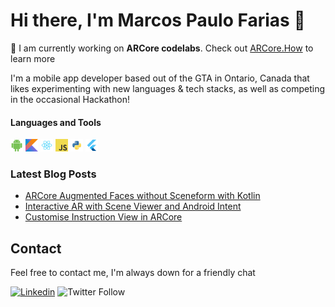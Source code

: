 # Hi there, I'm Marcos Paulo Farias 👋

💬  I am currently working on **ARCore codelabs**. Check out [ARCore.How](https://arcore.how) to learn more

I'm a mobile app developer based out of the GTA in Ontario, Canada that likes experimenting with new languages & tech stacks, as well as competing in the occasional Hackathon! 

#### Languages and Tools 

<code><img height="20" src="https://raw.githubusercontent.com/github/explore/80688e429a7d4ef2fca1e82350fe8e3517d3494d/topics/android/android.png"></code>
<code><img height="20" src="https://raw.githubusercontent.com/github/explore/80688e429a7d4ef2fca1e82350fe8e3517d3494d/topics/kotlin/kotlin.png"></code>
<code><img height="20" src="https://raw.githubusercontent.com/github/explore/80688e429a7d4ef2fca1e82350fe8e3517d3494d/topics/react/react.png"></code>
<code><img height="20" src="https://raw.githubusercontent.com/github/explore/80688e429a7d4ef2fca1e82350fe8e3517d3494d/topics/javascript/javascript.png"></code>
<code><img height="20" src="https://raw.githubusercontent.com/github/explore/80688e429a7d4ef2fca1e82350fe8e3517d3494d/topics/python/python.png"></code>
<code><img height="20" src="https://raw.githubusercontent.com/github/explore/80688e429a7d4ef2fca1e82350fe8e3517d3494d/topics/flutter/flutter.png"></code>

### Latest Blog Posts

<!-- BLOG-POST-LIST:START -->
- [ARCore Augmented Faces without Sceneform with Kotlin](https://creativetech.blog/home/augmented-faces-without-sceneform)
- [Interactive AR with Scene Viewer and Android Intent](https://creativetech.blog/home/scene-viewer-with-android-intent)
- [Customise Instruction View in ARCore](https://creativetech.blog/home/customize-instruction-view-arcore)
<!-- BLOG-POST-LIST:END -->

## Contact
Feel free to contact me, I'm always down for a friendly chat

[![Linkedin](https://img.shields.io/badge/-Marcos_Paulo_Farias-blue?style=flat&logo=Linkedin&logoColor=white&link=https://www.linkedin.com/in/mrcsxsiq/)](https://www.linkedin.com/in/mrcsxsiq/)
![Twitter Follow](https://img.shields.io/twitter/follow/mrcsxsiq?style=social) 
